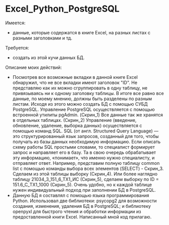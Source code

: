 # Excel_Python_PostgreSQL


Имеется:
- данные, которые содержатся в книге Excel, на разных листах с разными заголовками и тд.

Требуется:
- создать из этой кучи данных БД.

Описание моих действий:
- Посмотрев все возможные вкладки в данной книге Excel обнаружил, что не все вкладки имеют заголовок "ID". Не представляю как их можно сгруппировать
в одну таблицу, не привязываясь ни к одному заголовку таблицы. В итоге все равно все данные, по моему мнению, должны быть разделены по разным листам.
Исходя из этого можно создать БД с помощью СУБД PostgreSQL.
Управление PostgreSQL осуществляется с помощью встроенной утилиты pgAdmin. (Скрин_1)
Все данные так же хранятся в отдельных таблицах. (Скрин_2)
Управление (введение, обновление, удаление, выборка данных) осуществляется с помощью команд SQL. 
SQL (от англ. Structured Query Language) — это структурированный язык запросов, созданный для того, чтобы получать из базы данных необходимую информацию. 
Если описать схему работы SQL простыми словами, то специалист формирует запрос и направляет его в базу. Та в свою очередь обрабатывает эту информацию, «понимает», 
что именно нужно специалисту, и отправляет ответ.
Например, представим полную таблицу common list с помощью команды выбора всех элементов (SELECT) - Скрин_3.
Сделаем из этой таблицы выборку (Скрин_4).
Или более наглядно таблицу 21034_3_151_6_ТХ1_ИС (Скрин_5), сделаем выборку по ID = 151.6_C_ТХ1_1000 (Скрин_5).
Очень удобно, но к каждой таблице нужен индивидуальный подход при заполнении БД в PostgreSQL.
- Данную БД я составлял с помощью языка программирования Python.
Использовал две библиотеки: psycopg2 для возможности создания, изменения, удаления БД в PostgreSQL;
                            и библиотеку openpyxl для быстрого чтения и обработки информации из предоставленной книги Excel.
Написанный мной код прилагаю.

